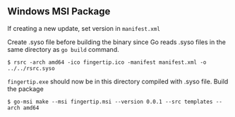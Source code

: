 ## Windows MSI Package

If creating a new update, set version in `manifest.xml`

Create .syso file before building the binary since Go reads .syso files in the same directory as `go build` command.

```
$ rsrc -arch amd64 -ico fingertip.ico -manifest manifest.xml -o ../../rsrc.syso
```

`fingertip.exe` should now be in this directory compiled with .syso file. Build the package

```
$ go-msi make --msi fingertip.msi --version 0.0.1 --src templates --arch amd64
```